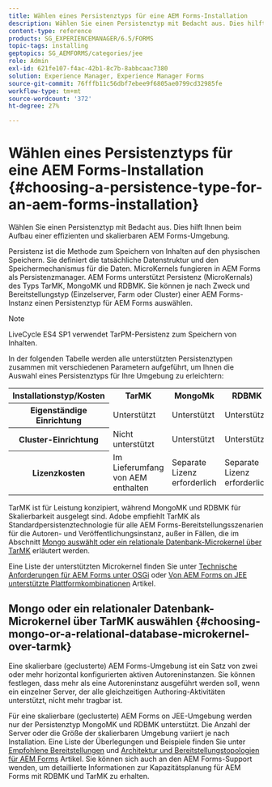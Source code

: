 ```yaml
---
title: Wählen eines Persistenztyps für eine AEM Forms-Installation
description: Wählen Sie einen Persistenztyp mit Bedacht aus. Dies hilft Ihnen beim Aufbau einer effizienten und skalierbaren AEM Forms-Umgebung.
content-type: reference
products: SG_EXPERIENCEMANAGER/6.5/FORMS
topic-tags: installing
geptopics: SG_AEMFORMS/categories/jee
role: Admin
exl-id: 621fe107-f4ac-42b1-8c7b-8abbcaac7380
solution: Experience Manager, Experience Manager Forms
source-git-commit: 76fffb11c56dbf7ebee9f6805ae0799cd32985fe
workflow-type: tm+mt
source-wordcount: '372'
ht-degree: 27%

---
```


# Wählen eines Persistenztyps für eine AEM Forms-Installation {#choosing-a-persistence-type-for-an-aem-forms-installation}

Wählen Sie einen Persistenztyp mit Bedacht aus. Dies hilft Ihnen beim Aufbau einer effizienten und skalierbaren AEM Forms-Umgebung.

Persistenz ist die Methode zum Speichern von Inhalten auf den physischen Speichern. Sie definiert die tatsächliche Datenstruktur und den Speichermechanismus für die Daten. MicroKernels fungieren in AEM Forms als Persistenzmanager. AEM Forms unterstützt Persistenz (MicroKernals) des Typs TarMK, MongoMK und RDBMK. Sie können je nach Zweck und Bereitstellungstyp (Einzelserver, Farm oder Cluster) einer AEM Forms-Instanz einen Persistenztyp für AEM Forms auswählen.

>[!NOTE]
>
>LiveCycle ES4 SP1 verwendet TarPM-Persistenz zum Speichern von Inhalten.

In der folgenden Tabelle werden alle unterstützten Persistenztypen zusammen mit verschiedenen Parametern aufgeführt, um Ihnen die Auswahl eines Persistenztyps für Ihre Umgebung zu erleichtern:

<table>
 <tbody>
  <tr>
   <th><strong>Installationstyp/Kosten</strong></th>
   <th><strong>TarMK</strong></th>
   <th><strong>MongoMk</strong></th>
   <th><strong>RDBMK</strong></th>
  </tr>
  <tr>
   <th><strong>Eigenständige Einrichtung</strong></th>
   <td>Unterstützt<br /> </td>
   <td>Unterstützt</td>
   <td>Unterstützt </td>
  </tr>
  <tr>
   <th><strong>Cluster-Einrichtung</strong></th>
   <td>Nicht unterstützt</td>
   <td>Unterstützt</td>
   <td>Unterstützt </td>
  </tr>
  <tr>
   <th><strong>Lizenzkosten</strong></th>
   <td>Im Lieferumfang von AEM enthalten </td>
   <td>Separate Lizenz erforderlich</td>
   <td>Separate Lizenz erforderlich</td>
  </tr>
 </tbody>
</table>

TarMK ist für Leistung konzipiert, während MongoMK und RDBMK für Skalierbarkeit ausgelegt sind. Adobe empfiehlt TarMK als Standardpersistenztechnologie für alle AEM Forms-Bereitstellungsszenarien für die Autoren- und Veröffentlichungsinstanz, außer in Fällen, die im Abschnitt [Mongo auswählt oder ein relationale Datenbank-Microkernel über TarMK](#p-choosing-mongo-or-a-relational-database-microkernel-over-tarmk-p) erläutert werden.

Eine Liste der unterstützten Microkernel finden Sie unter [Technische Anforderungen für AEM Forms unter OSGi](/help/sites-deploying/technical-requirements.md) oder [Von AEM Forms on JEE unterstützte Plattformkombinationen](/help/forms/using/aem-forms-jee-supported-platforms.md) Artikel.

## Mongo oder ein relationaler Datenbank-Microkernel über TarMK auswählen {#choosing-mongo-or-a-relational-database-microkernel-over-tarmk}

Eine skalierbare (geclusterte) AEM Forms-Umgebung ist ein Satz von zwei oder mehr horizontal konfigurierten aktiven Autoreninstanzen. Sie können festlegen, dass mehr als eine Autoreninstanz ausgeführt werden soll, wenn ein einzelner Server, der alle gleichzeitigen Authoring-Aktivitäten unterstützt, nicht mehr tragbar ist.

Für eine skalierbare (geclusterte) AEM Forms on JEE-Umgebung werden nur der Persistenztyp MongoMK und RDBMK unterstützt. Die Anzahl der Server oder die Größe der skalierbaren Umgebung variiert je nach Installation. Eine Liste der Überlegungen und Beispiele finden Sie unter [Empfohlene Bereitstellungen](/help/sites-deploying/recommended-deploys.md) und [Architektur und Bereitstellungstopologien für AEM Forms](/help/forms/using/aem-forms-architecture-deployment.md) Artikel. Sie können sich auch an den AEM Forms-Support wenden, um detaillierte Informationen zur Kapazitätsplanung für AEM Forms mit RDBMK und TarMK zu erhalten.
